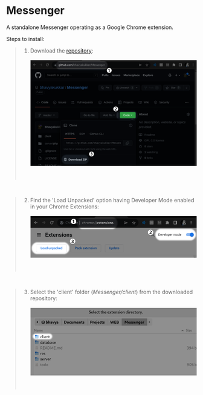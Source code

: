 # Messenger

A standalone Messenger operating as a Google Chrome extension.

Steps to install:

> 1. Download the [repository](https://github.com/bhavyakukkar/Messenger):<br><br>
![download-repository](res/help/download-repository.png "Download Repository")<br><br><br>

<br>

> 2. Find the 'Load Unpacked' option having Developer Mode enabled in your Chrome Extensions:<br><br>
![load-extension](res/help/load-extension.png "Load Extension")<br><br><br>

<br>

> 3. Select the 'client' folder (*Messenger/client*) from the downloaded repository:<br><br>
![select-repository](res/help/select-directory.png "Select Directory")<br><br><br>